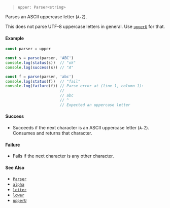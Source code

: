 <!--
 Copyright (c) 2020 Thomas J. Otterson
 
 This software is released under the MIT License.
 https://opensource.org/licenses/MIT
-->

> `upper: Parser<string>`

Parses an ASCII uppercase letter (`A-Z`).

This does not parse UTF-8 uppercase letters in general. Use [`upperU`](upperu.md) for that.

#### Example

```javascript
const parser = upper

const s = parse(parser, 'ABC')
console.log(status(s))  // "ok"
console.log(success(s)) // "A"

const f = parse(parser, 'abc')
console.log(status(f))  // "fail"
console.log(failure(f)) // Parse error at (line 1, column 1):
                        //
                        // abc
                        // ^
                        // Expected an uppercase letter
```

#### Success

* Succeeds if the next character is an ASCII uppercase letter (`A-Z`). Consumes and returns that character.

#### Failure

* Fails if the next character is any other character.

#### See Also

* [`Parser`](../types/parser.md)
* [`alpha`](alpha.md)
* [`letter`](letter.md)
* [`lower`](lower.md)
* [`upperU`](upperu.md)